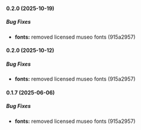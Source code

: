 #### 0.2.0 (2025-10-19)

##### Bug Fixes

* **fonts:**  removed licensed museo fonts (915a2957)

#### 0.2.0 (2025-10-12)

##### Bug Fixes

* **fonts:**  removed licensed museo fonts (915a2957)

#### 0.1.7 (2025-06-06)

##### Bug Fixes

* **fonts:**  removed licensed museo fonts (915a2957)

